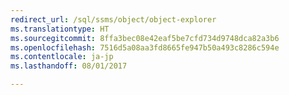 ```yaml
---
redirect_url: /sql/ssms/object/object-explorer
ms.translationtype: HT
ms.sourcegitcommit: 8ffa3bec08e42eaf5be7cfd734d9748dca82a3b6
ms.openlocfilehash: 7516d5a08aa3fd8665fe947b50a493c8286c594e
ms.contentlocale: ja-jp
ms.lasthandoff: 08/01/2017

---
```


